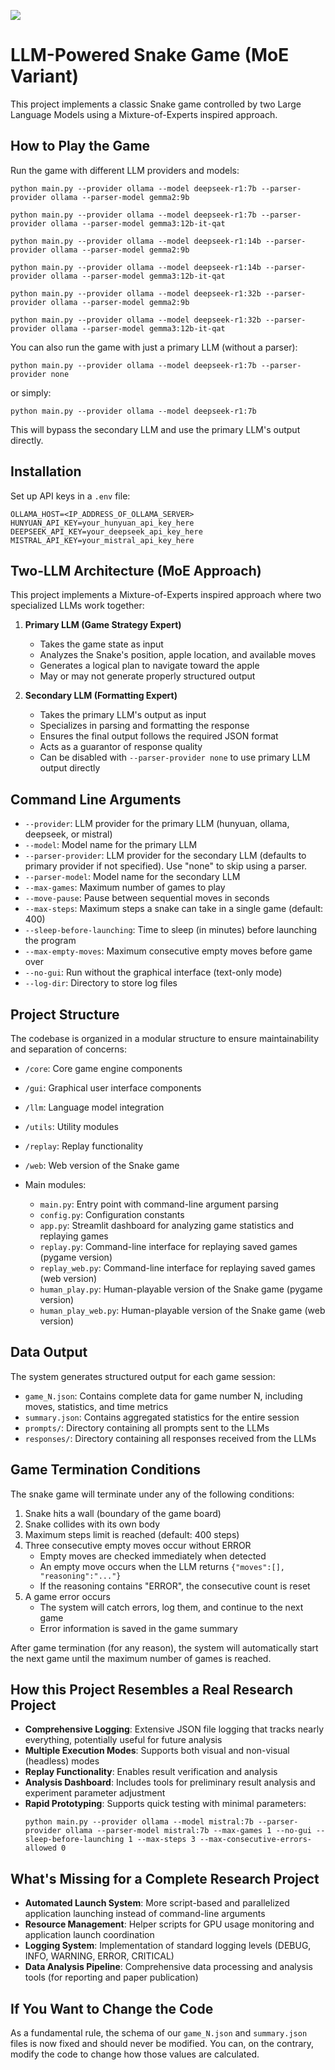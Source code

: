 ![](./img/a.jpg)

# LLM-Powered Snake Game (MoE Variant)

This project implements a classic Snake game controlled by two Large Language Models using a Mixture-of-Experts inspired approach.

## How to Play the Game

Run the game with different LLM providers and models:

```
python main.py --provider ollama --model deepseek-r1:7b --parser-provider ollama --parser-model gemma2:9b

python main.py --provider ollama --model deepseek-r1:7b --parser-provider ollama --parser-model gemma3:12b-it-qat

python main.py --provider ollama --model deepseek-r1:14b --parser-provider ollama --parser-model gemma2:9b

python main.py --provider ollama --model deepseek-r1:14b --parser-provider ollama --parser-model gemma3:12b-it-qat

python main.py --provider ollama --model deepseek-r1:32b --parser-provider ollama --parser-model gemma2:9b

python main.py --provider ollama --model deepseek-r1:32b --parser-provider ollama --parser-model gemma3:12b-it-qat
```

You can also run the game with just a primary LLM (without a parser):

```
python main.py --provider ollama --model deepseek-r1:7b --parser-provider none
```

or simply:

```
python main.py --provider ollama --model deepseek-r1:7b
```

This will bypass the secondary LLM and use the primary LLM's output directly.

## Installation

Set up API keys in a `.env` file:

```
OLLAMA_HOST=<IP_ADDRESS_OF_OLLAMA_SERVER>
HUNYUAN_API_KEY=your_hunyuan_api_key_here
DEEPSEEK_API_KEY=your_deepseek_api_key_here
MISTRAL_API_KEY=your_mistral_api_key_here
```

## Two-LLM Architecture (MoE Approach)

This project implements a Mixture-of-Experts inspired approach where two specialized LLMs work together:

1. **Primary LLM (Game Strategy Expert)**
   - Takes the game state as input
   - Analyzes the Snake's position, apple location, and available moves
   - Generates a logical plan to navigate toward the apple
   - May or may not generate properly structured output

2. **Secondary LLM (Formatting Expert)**
   - Takes the primary LLM's output as input
   - Specializes in parsing and formatting the response
   - Ensures the final output follows the required JSON format
   - Acts as a guarantor of response quality
   - Can be disabled with `--parser-provider none` to use primary LLM output directly

## Command Line Arguments

- `--provider`: LLM provider for the primary LLM (hunyuan, ollama, deepseek, or mistral)
- `--model`: Model name for the primary LLM
- `--parser-provider`: LLM provider for the secondary LLM (defaults to primary provider if not specified). Use "none" to skip using a parser.
- `--parser-model`: Model name for the secondary LLM
- `--max-games`: Maximum number of games to play
- `--move-pause`: Pause between sequential moves in seconds
- `--max-steps`: Maximum steps a snake can take in a single game (default: 400)
- `--sleep-before-launching`: Time to sleep (in minutes) before launching the program
- `--max-empty-moves`: Maximum consecutive empty moves before game over
- `--no-gui`: Run without the graphical interface (text-only mode)
- `--log-dir`: Directory to store log files

## Project Structure

The codebase is organized in a modular structure to ensure maintainability and separation of concerns:

- `/core`: Core game engine components
- `/gui`: Graphical user interface components
- `/llm`: Language model integration  
- `/utils`: Utility modules  
- `/replay`: Replay functionality
- `/web`: Web version of the Snake game
  
- Main modules:
  - `main.py`: Entry point with command-line argument parsing
  - `config.py`: Configuration constants
  - `app.py`: Streamlit dashboard for analyzing game statistics and replaying games
  - `replay.py`: Command-line interface for replaying saved games (pygame version)
  - `replay_web.py`: Command-line interface for replaying saved games (web version)
  - `human_play.py`: Human-playable version of the Snake game (pygame version)
  - `human_play_web.py`: Human-playable version of the Snake game (web version)

## Data Output

The system generates structured output for each game session:

- `game_N.json`: Contains complete data for game number N, including moves, statistics, and time metrics
- `summary.json`: Contains aggregated statistics for the entire session
- `prompts/`: Directory containing all prompts sent to the LLMs
- `responses/`: Directory containing all responses received from the LLMs

## Game Termination Conditions

The snake game will terminate under any of the following conditions:
1. Snake hits a wall (boundary of the game board)
2. Snake collides with its own body
3. Maximum steps limit is reached (default: 400 steps)
4. Three consecutive empty moves occur without ERROR
   - Empty moves are checked immediately when detected
   - An empty move occurs when the LLM returns `{"moves":[], "reasoning":"..."}`
   - If the reasoning contains "ERROR", the consecutive count is reset
5. A game error occurs
   - The system will catch errors, log them, and continue to the next game
   - Error information is saved in the game summary

After game termination (for any reason), the system will automatically start the next game until the maximum number of games is reached.

## How this Project Resembles a Real Research Project

- **Comprehensive Logging**: Extensive JSON file logging that tracks nearly everything, potentially useful for future analysis
- **Multiple Execution Modes**: Supports both visual and non-visual (headless) modes
- **Replay Functionality**: Enables result verification and analysis
- **Analysis Dashboard**: Includes tools for preliminary result analysis and experiment parameter adjustment
- **Rapid Prototyping**: Supports quick testing with minimal parameters:
  ```
  python main.py --provider ollama --model mistral:7b --parser-provider ollama --parser-model mistral:7b --max-games 1 --no-gui --sleep-before-launching 1 --max-steps 3 --max-consecutive-errors-allowed 0
  ```

## What's Missing for a Complete Research Project

- **Automated Launch System**: More script-based and parallelized application launching instead of command-line arguments
- **Resource Management**: Helper scripts for GPU usage monitoring and application launch coordination
- **Logging System**: Implementation of standard logging levels (DEBUG, INFO, WARNING, ERROR, CRITICAL)
- **Data Analysis Pipeline**: Comprehensive data processing and analysis tools (for reporting and paper publication)

## If You Want to Change the Code

As a fundamental rule, the schema of our `game_N.json` and `summary.json` files is now fixed and should never be modified. You can, on the contrary, modify the code to change how those values are calculated.








